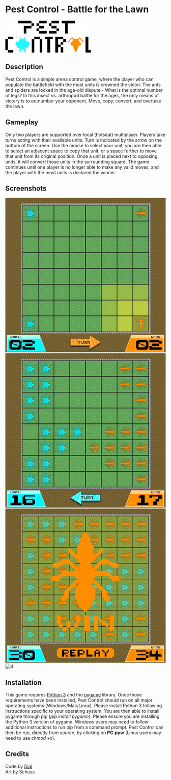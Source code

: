 # Pest Control - Battle for the Lawn
![Title](screenshots/title.png?raw=true)

## Description
Pest Control is a simple arena control game, where the player who can populate the battlefield with the most units is crowned the victor. The ants and spiders are locked in the age-old dispute - What is the optimal number of legs? In this insect vs. arthropod battle for the ages, the only means of victory is to outnumber your opponent. Move, copy, convert, and overtake the lawn.

## Gameplay
Only two players are supported over local (hotseat) multiplayer. Players take turns acting with their available units. Turn is indicated by the arrow on the bottom of the screen. Use the mouse to select your unit; you are then able to select an adjacent space to copy that unit, or a space further to move that unit from its original position. Once a unit is placed next to opposing units, it will convert those units in the surrounding square. The game continues until one player is no longer able to make any valid moves, and the player with the most units is declared the winner.

## Screenshots
![1](screenshots/1.gif?raw=true)
![2](screenshots/2.gif?raw=true)
![3](screenshots/3.gif?raw=true)
![4](screenshots/4.gif?raw=true)
## Installation
This game requires [Python 3](https://www.python.org/downloads/) and the [pygame](https://www.pygame.org) library. Once those requirements have been installed, Pest Control should run on all major operating systems (Windows/Mac/Linux). Please install Python 3 following instructions specific to your operating system. You are then able to install pygame through pip (*pip install pygame*). Please ensure you are installing the Python 3 version of pygame. Windows users may need to follow additional instructions to run pip from a command prompt. Pest Control can then be run, directly from source, by clicking on **PC.pyw** (Linux users may need to use *chmod +x*).

## Credits
Code by [Dial](https://github.com/dleinhellios)</br>
Art by Schuss</br>